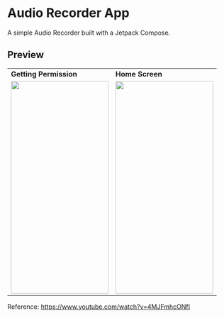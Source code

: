 # Audio Recorder App
A simple Audio Recorder built with a Jetpack Compose. 

## Preview

 <table>
  <tr>
    <td> <b> Getting Permission </b> </td>
   <td> <b> Home Screen </b> </td>
  </tr>
 
  <tr>
  <td valign="top"><img src=https://user-images.githubusercontent.com/56589369/223436567-c410dfbd-3c66-4b19-9d52-5c58912f98bd.jpg height="480" width="220"<br>
     <td valign="top"><img src=https://user-images.githubusercontent.com/56589369/223436561-d0c2ded4-3ba5-4df1-927a-e6f8ef3aa306.jpg height="480" width="220"<br>
  </tr>
 </table>
 
 Reference: https://www.youtube.com/watch?v=4MJFmhcONfI
